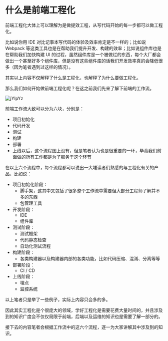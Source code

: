 # 什么是前端工程化

前端工程化大体上可以理解为是做提效工程，从写代码开始的每一步都可以做工程化。

比如说你用 IDE 对比记事本写代码的体验及效率肯定是不一样的；比如说 Webpack 等这类工具也是在帮助我们提升开发、构建的效率；比如说组件库也是在帮助我们加快构建 UI 的过程，虽然组件库是一个被做烂的东西，每个大厂都会做出一个甚至好多个组件库，但是没有这些组件库的话我们开发效率真的会降低很多（因为笔者遇到过这样的情况）。

其实以上内容不仅解释了什么是工程化，也解释了为什么要做工程化。

那么我们如何开始做前端工程化呢？在这之前我们先来了解下前端的工作流。

![jYIpYz](https://yck-1254263422.file.myqcloud.com/uPic/jYIpYz.png)

前端工作流大致可以分为六块，分别是：

- 项目初始化
- 代码开发
- 测试
- 构建
- 部署
- 上线以后，这个流程图上没有，但是笔者认为也是很重要的一环，毕竟我们前面做的所有工作都是为了服务于这个环节

在以上六个流程中，每个流程都可以说出一大堆读者们熟悉的与工程化有关的产品，比如说：

- 项目初始化阶段：
  - 脚手架，这其中又包括了很多整个工作流中需要但大部分工程师了解并不多的东西
  - 包管理工具
- 开发阶段：
  - IDE
  - 组件库
- 测试阶段：
  - 测试框架
  - 代码静态检查
  - 自动化测试流程
- 构建阶段：
  - 各类构建器以及构建器内部的各类功能，比如代码压缩、混淆、分离等等
- 部署阶段：
  - CI / CD
- 上线阶段：
  - 埋点
  - 监控系统

以上笔者只是举了一些例子，实际上内容只会多的多。

因此其实工程化是个很庞大的领域，学好工程化是需要花费大量时间的，并且涉及到的知识广度会不仅仅局限于前端，后端以及运维的知识也是需要了解一部分的。

接下去的内容笔者会根据工作流中的这六个流程，逐一为大家讲解其中涉及到的知识。
